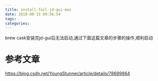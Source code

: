 ```yaml
---
title: install-fail-jd-gui-mac
date: 2018-08-15 09:56:54
tags:
categories:
---
```

brew cask安装完jd-gui后无法启动,通过下面这篇文章的步骤的操作,顺利启动

# 参考文章
https://blog.csdn.net/YoungStunner/article/details/78699864